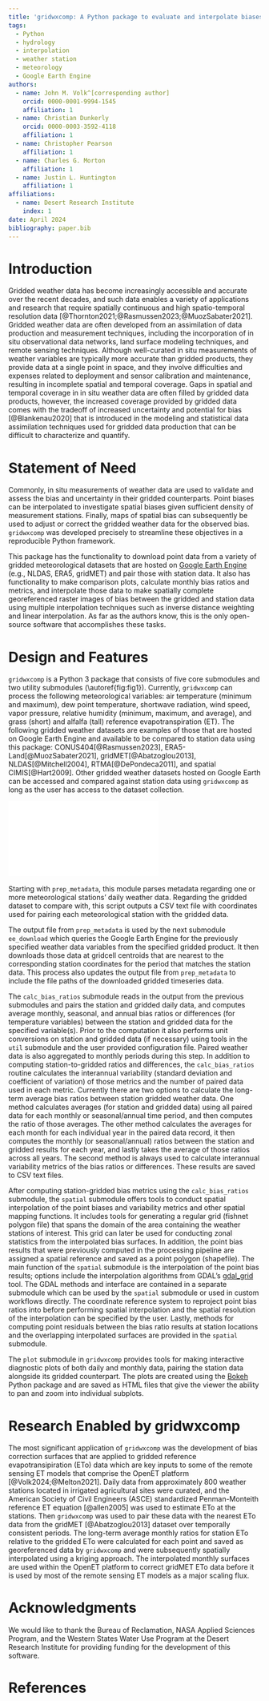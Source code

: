 ```yaml
---
title: 'gridwxcomp: A Python package to evaluate and interpolate biases between station and gridded weather data.'
tags:
  - Python
  - hydrology
  - interpolation
  - weather station
  - meteorology
  - Google Earth Engine
authors:
  - name: John M. Volk^[corresponding author]
    orcid: 0000-0001-9994-1545
    affiliation: 1
  - name: Christian Dunkerly
    orcid: 0000-0003-3592-4118
    affiliation: 1
  - name: Christopher Pearson
    affiliation: 1 
  - name: Charles G. Morton
    affiliation: 1
  - name: Justin L. Huntington
    affiliation: 1 
affiliations:
  - name: Desert Research Institute
    index: 1
date: April 2024
bibliography: paper.bib
---
```


# Introduction

Gridded weather data has become increasingly accessible and accurate over the recent decades, and such data enables a variety of applications and research that require spatially continuous and high spatio-temporal resolution data [@Thornton2021;@Rasmussen2023;@MuozSabater2021]. Gridded weather data are often developed from an assimilation of data production and measurement techniques, including the incorporation of in situ observational data networks, land surface modeling techniques, and remote sensing techniques. Although well-curated in situ measurements of weather variables are typically more accurate than gridded products, they provide data at a single point in space, and they involve difficulties and expenses related to deployment and sensor calibration and maintenance, resulting in incomplete spatial and temporal coverage. Gaps in spatial and temporal coverage in in situ weather data are often filled by gridded data products, however, the increased coverage provided by gridded data comes with the tradeoff of increased uncertainty and potential for bias [@Blankenau2020] that is introduced in the modeling and statistical data assimilation techniques used for gridded data production that can be difficult to characterize and quantify. 

# Statement of Need

Commonly, in situ measurements of weather data are used to validate and assess the bias and uncertainty in their gridded counterparts. Point biases can be interpolated to investigate spatial biases given sufficient density of measurement stations. Finally, maps of spatial bias can subsequently be used to adjust or correct the gridded weather data for the observed bias. ``gridwxcomp`` was developed precisely to streamline these objectives in a reproducible Python framework. 

This package has the functionality to download point data from a variety of gridded meteorological datasets that are hosted on [Google Earth Engine](https://developers.google.com/earth-engine/datasets/) (e.g., NLDAS, ERA5, gridMET) and pair those with station data. It also has functionality to make comparison plots, calculate monthly bias ratios and metrics, and interpolate those data to make spatially complete georeferenced raster images of bias between the gridded and station data using multiple interpolation techniques such as inverse distance weighting and linear interpolation. As far as the authors know, this is the only open-source software that accomplishes these tasks.

# Design and Features

``gridwxcomp`` is a Python 3 package that consists of five core submodules and two utility submodules (\autoref{fig:fig1}). Currently, ``gridwxcomp`` can process the following meteorological variables: air temperature (minimum and maximum), dew point temperature, shortwave radiation, wind speed, vapor pressure, relative humidity (minimum, maximum, and average), and grass (short) and alfalfa (tall) reference evapotranspiration (ET). The following gridded weather datasets are examples of those that are hosted on Google Earth Engine and available to be compared to station data using this package: CONUS404[@Rasmussen2023], ERA5-Land[@MuozSabater2021], gridMET[@Abatzoglou2013], NLDAS[@Mitchell2004], RTMA[@DePondeca2011], and spatial CIMIS[@Hart2009]. Other gridded weather datasets hosted on Google Earth can be accessed and compared against station data using ``gridwxcomp`` as long as the user has access to the dataset collection. 

![Flowchart diagram of submodules and data processing pipeline of ``gridwxcomp``.\label{fig:fig1}](figure1.pdf)

Starting with ``prep_metadata``, this module parses metadata regarding one or more meteorological stations’ daily weather data. Regarding the gridded dataset to compare with, this script outputs a CSV text file with coordinates used for pairing each meteorological station with the gridded data. 

The output file from ``prep_metadata`` is used by the next submodule ``ee_download`` which queries the Google Earth Engine for the previously specified weather data variables from the specified gridded product. It then downloads those data at gridcell centroids that are nearest to the corresponding station coordinates for the period that matches the station data. This process also updates the output file from ``prep_metadata`` to include the file paths of the downloaded gridded timeseries data. 

The ``calc_bias_ratios`` submodule reads in the output from the previous submodules and pairs the station and gridded daily data, and computes average monthly, seasonal, and annual bias ratios or differences (for temperature variables) between the station and gridded data for the specified variable(s). Prior to the computation it also performs unit conversions on station and gridded data (if necessary) using tools in the ``util`` submodule and the user provided configuration file. Paired weather data is also aggregated to monthly periods during this step. In addition to computing station-to-gridded ratios and differences, the ``calc_bias_ratios`` routine calculates the interannual variability (standard deviation and coefficient of variation) of those metrics and the number of paired data used in each metric. Currently there are two options to calculate the long-term average bias ratios between station gridded weather data. One method calculates averages (for station and gridded data) using all paired data for each monthly or seasonal/annual time period, and then computes the ratio of those averages. The other method calculates the averages for each month for each individual year in the paired data record, it then computes the monthly (or seasonal/annual) ratios between the station and gridded results for each year, and lastly takes the average of those ratios across all years. The second method is always used to calculate interannual variability metrics of the bias ratios or differences. These results are saved to CSV text files.

After computing station-gridded bias metrics using the ``calc_bias_ratios`` submodule, the ``spatial`` submodule offers tools to conduct spatial interpolation of the point biases and variability metrics and other spatial mapping functions. It includes tools for generating a regular grid (fishnet polygon file) that spans the domain of the area containing the weather stations of interest. This grid can later be used for conducting zonal statistics from the interpolated bias surfaces. In addition, the point bias results that were previously computed in the processing pipeline are assigned a spatial reference and saved as a point polygon (shapefile). The main function of the ``spatial`` submodule is the interpolation of the point bias results; options include the interpolation algorithms from GDAL’s [gdal_grid](https://www.gdal.org/gdal_grid.html) tool. The GDAL methods and interface are contained in a separate submodule which can be used by the ``spatial`` submodule or used in custom workflows directly. The coordinate reference system to reproject point bias ratios into before performing spatial interpolation and the spatial resolution of the interpolation can be specified by the user. Lastly, methods for computing point residuals between the bias ratio results at station locations and the overlapping interpolated surfaces are provided in the ``spatial`` submodule. 

The ``plot`` submodule in ``gridwxcomp`` provides tools for making interactive diagnostic plots of both daily and monthly data, pairing the station data alongside its gridded counterpart. The plots are created using the [Bokeh](https://docs.bokeh.org/en/latest/index.html) Python package and are saved as HTML files that give the viewer the ability to pan and zoom into individual subplots. 

# Research Enabled by gridwxcomp

The most significant application of ``gridwxcomp`` was the development of bias correction surfaces that are applied to gridded reference evapotransipiration (ETo) data which are key inputs to some of the remote sensing ET models that comprise the OpenET platform [@Volk2024;@Melton2021]. Daily data from approximately 800 weather stations located in irrigated agricultural sites were curated, and the American Society of Civil Engineers (ASCE) standardized Penman-Monteith reference ET equation [@allen2005] was used to estimate ETo at the stations. Then ``gridwxcomp`` was used to pair these data with the nearest ETo data from the gridMET [@Abatzoglou2013] dataset over temporally consistent periods. The long-term average monthly ratios for station ETo relative to the gridded ETo were calculated for each point and saved as georeferenced data by ``gridwxcomp`` and were subsequently spatially interpolated using a kriging approach. The interpolated monthly surfaces are used within the OpenET platform to correct gridMET ETo data before it is used by most of the remote sensing ET models as a major scaling flux. 

# Acknowledgments

We would like to thank the Bureau of Reclamation, NASA Applied Sciences Program, and the Western States Water Use Program at the Desert Research Institute for providing funding for the development of this software.

# References


